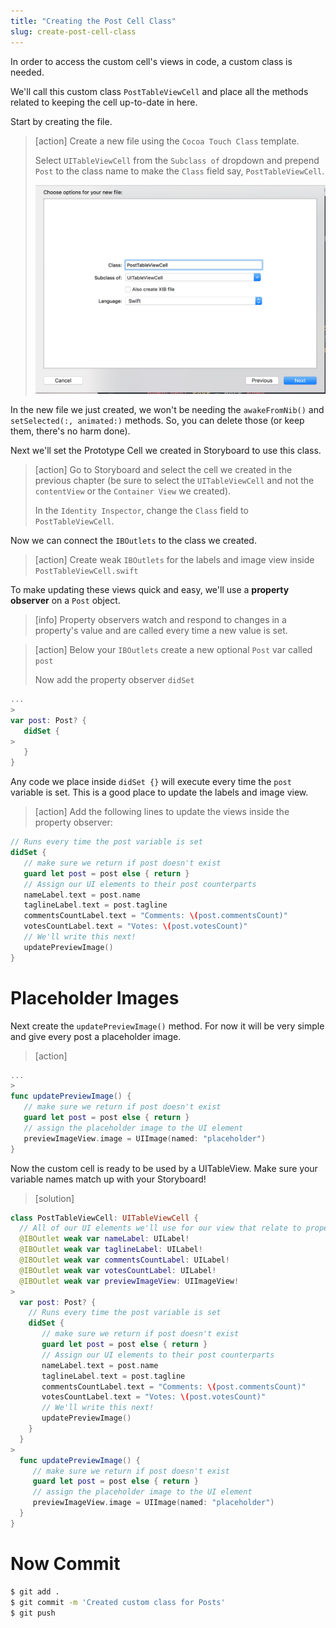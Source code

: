 ```yaml
---
title: "Creating the Post Cell Class"
slug: create-post-cell-class
---
```


In order to access the custom cell's views in code, a custom class is needed.

We'll call this custom class `PostTableViewCell` and place all the methods related to keeping the cell up-to-date in here.

Start by creating the file.

> [action]
> Create a new file using the `Cocoa Touch Class` template.
>
> Select `UITableViewCell` from the `Subclass of` dropdown and prepend `Post` to the class name to make the `Class` field say, `PostTableViewCell`.
>
> ![Create post cell](assets/01_creating-the-post_view-cell.png)

In the new file we just created, we won't be needing the `awakeFromNib()` and `setSelected(:, animated:)` methods. So, you can delete those (or keep them, there's no harm done).

Next we'll set the Prototype Cell we created in Storyboard to use this class.

> [action]
> Go to Storyboard and select the cell we created in the previous chapter (be sure to select the `UITableViewCell` and not the `contentView` or the `Container View` we created).
>
> In the `Identity Inspector`, change the `Class` field to `PostTableViewCell`.

Now we can connect the `IBOutlets` to the class we created.

> [action]
> Create weak `IBOutlets` for the labels and image view inside `PostTableViewCell.swift`

To make updating these views quick and easy, we'll use a **property observer** on a `Post` object.

> [info]
> Property observers watch and respond to changes in a property's value and are called every time a new value is set.

<!-- -->

> [action]
> Below your `IBOutlets` create a new optional `Post` var called `post`
>
> Now add the property observer `didSet`
>
```swift
...
>
var post: Post? {
   didSet {
>
   }
}
```

Any code we place inside `didSet {}` will execute every time the `post` variable is set. This is a good place to update the labels and image view.

> [action]
> Add the following lines to update the views inside the property observer:
>
```swift
// Runs every time the post variable is set
didSet {
   // make sure we return if post doesn't exist
   guard let post = post else { return }
   // Assign our UI elements to their post counterparts
   nameLabel.text = post.name
   taglineLabel.text = post.tagline
   commentsCountLabel.text = "Comments: \(post.commentsCount)"
   votesCountLabel.text = "Votes: \(post.votesCount)"
   // We'll write this next!
   updatePreviewImage()
}
```

# Placeholder Images

Next create the `updatePreviewImage()` method. For now it will be very simple and give every post a placeholder image.

> [action]
>
```swift
...
>
func updatePreviewImage() {
   // make sure we return if post doesn't exist
   guard let post = post else { return }
   // assign the placeholder image to the UI element
   previewImageView.image = UIImage(named: "placeholder")
}
```

Now the custom cell is ready to be used by a UITableView. Make sure your variable names match up with your Storyboard!

> [solution]
>
```swift
class PostTableViewCell: UITableViewCell {
  // All of our UI elements we'll use for our view that relate to properties of a post
  @IBOutlet weak var nameLabel: UILabel!
  @IBOutlet weak var taglineLabel: UILabel!
  @IBOutlet weak var commentsCountLabel: UILabel!
  @IBOutlet weak var votesCountLabel: UILabel!
  @IBOutlet weak var previewImageView: UIImageView!
>    
  var post: Post? {
    // Runs every time the post variable is set
    didSet {
       // make sure we return if post doesn't exist
       guard let post = post else { return }
       // Assign our UI elements to their post counterparts
       nameLabel.text = post.name
       taglineLabel.text = post.tagline
       commentsCountLabel.text = "Comments: \(post.commentsCount)"
       votesCountLabel.text = "Votes: \(post.votesCount)"
       // We'll write this next!
       updatePreviewImage()
    }
  }
>
  func updatePreviewImage() {
     // make sure we return if post doesn't exist
     guard let post = post else { return }
     // assign the placeholder image to the UI element
     previewImageView.image = UIImage(named: "placeholder")
  }
}
```

# Now Commit

```bash
$ git add .
$ git commit -m 'Created custom class for Posts'
$ git push
```
